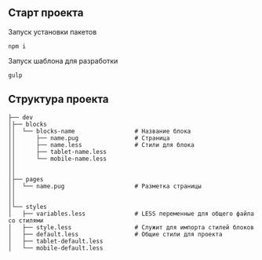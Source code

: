 ## Старт проекта

Запуск установки пакетов

```
npm i
```

Запуск шаблона для разработки

```
gulp
```

## Структура проекта


```
├── dev
│├── blocks
││	└── blocks-name					# Название блока
││		├── name.pug				# Страница
││		├── name.less				# Стили для блока
││		├── tablet-name.less 
││		└── mobile-name.less
││
││
│├── pages
││	└── name.pug  					# Разметка страницы
││
││
│└── styles
│	├── variables.less				# LESS переменные для общего файла со стилями
│	├── style.less					# Служит для импорта стилей блоков
│	├── default.less				# Общие стили для проекта
│	├── tablet-default.less
│	└── mobile-default.less
```
